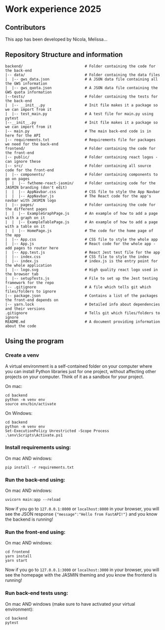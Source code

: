 # Work experience 2025

## Contributors

This app has been developed by Nicola, Melissa...

## Repository Structure and information

```
backend/                            # Folder containing the code for the back-end
|-- data/                           # Folder containing the data files
|  |-- gws_data.json                # A JSON data file containing all the GWS information
|  |-- gws_quota.json               # A JSON data file containing the GWS quota information
|--tests/                           # Folder containing the tests for the back-end
|  |-- __init__.py                  # Init file makes it a package so we can import from it
|  |-- test_main.py                 # A test file for main.py using pytest
|--__init__.py                      # Init file makes it a package so we can import from it
|-- main.py                         # The main back-end code is in here for the API
|-- requirements.txt                # Requirements file for packages we need for the back-end 
frontend/                           # Folder containing the code for the front-end
|-- public/                         # Folder containing react logos - can ignore these
|-- src/                            # Folder containing all source code for the front-end
|  |-- components/                  # Folder containing components to go on pages
|  |  |-- fwtheme-react-jasmin/     # Folder containing code for the JASMIN branding (don't edit)
|  |  |-- AppNavbar.css             # CSS file to style the App Navbar
|  |  |-- AppNavbar.js              # The React code for the app's navbar with JASMIN logo
|  |-- pages/                       # Folder containing the code for the different pages
|  |  |-- ExampleGraphPage.js       # An example of how to add a page with a graph on it
|  |  |-- ExampleTablePage.js       # An example of how to add a page with a table on it
|  |  |-- HomePage.js               # The code for the home page of the app 
|  |-- App.css                      # CSS file to style the whole app
|  |-- App.js                       # React code for the whole app - add pages to router here
|  |-- App.test.js                  # React Jest test file for the app
|  |-- index.css                    # CSS file to style the index
|  |-- index.js                     # index.js is the entry point for the whole application
|  |-- logo.svg                     # High quality react logo used in the browser tab
|  |-- setupTests.js                # File to set up the Jest testing framework for the repo
|-- .gitignore                      # A file which tells git which files/folders to ignore
|-- package.json                    # Contains a list of the packages the front-end depends on
|-- yarn.lock                       # Detailed info about dependencies and their versions
.gitignore                          # Tells git which files/folders to ignore
README.md                           # A document providing information about the code
```

## Using the program

### Create a venv
A virtual environment is a self-contained folder on your computer where you can install Python libraries just for one project, without affecting other projects on your computer. Think of it as a sandbox for your project.

On mac:
```
cd backend
python -m venv env
source env/bin/activate
```
On Windows:
```
cd backend
python -m venv env
Set-ExecutionPolicy Unrestricted -Scope Process
.\env\Scripts\Activate.ps1
```

### Install requirements using:
On mac AND windows:
```
pip install -r requirements.txt
```

### Run the back-end using:
On mac AND windows:
```
uvicorn main:app --reload

```
Now if you go to `127.0.0.1:8000` or `localhost:8000` in your browser, you will see the JSON response `{"message":"Hello from FastAPI!"}` and you know the backend is running!

### Run the front-end using:
On mac AND windows:
```
cd frontend
yarn install
yarn start
```
Now if you go to `127.0.0.1:3000` or `localhost:3000` in your browser, you will see the homepage with the JASMIN theming and you know the frontend is running!

### Run back-end tests usng:
On mac AND windows (make sure to have activated your virtual environment):
```
cd backend
pytest
```